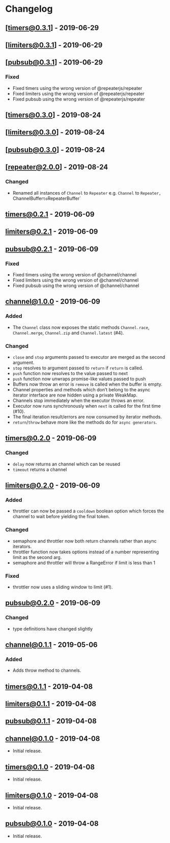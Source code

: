 # Changelog
## [timers@0.3.1] - 2019-06-29
## [limiters@0.3.1] - 2019-06-29
## [pubsub@0.3.1] - 2019-06-29
### Fixed
- Fixed timers using the wrong version of @repeaterjs/repeater
- Fixed limiters using the wrong version of @repeaterjs/repeater
- Fixed pubsub using the wrong version of @repeaterjs/repeater

## [timers@0.3.0] - 2019-08-24
## [limiters@0.3.0] - 2019-08-24
## [pubsub@0.3.0] - 2019-08-24
## [repeater@2.0.0] - 2019-08-24
### Changed
- Renamed all instances of `Channel` to `Repeater` e.g. `Channel` to `Repeater, `ChannelBuffer` to `RepeaterBuffer`

## [timers@0.2.1] - 2019-06-09
## [limiters@0.2.1] - 2019-06-09
## [pubsub@0.2.1] - 2019-06-09
### Fixed
- Fixed timers using the wrong version of @channel/channel
- Fixed limiters using the wrong version of @channel/channel 
- Fixed pubsub using the wrong version of @channel/channel

## [channel@1.0.0] - 2019-06-09
### Added
- The `Channel` class now exposes the static methods `Channel.race`, `Channel.merge`, `Channel.zip` and `Channel.latest` (#4).
### Changed
- `close` and `stop` arguments passed to executor are merged as the second argument.
- `stop` resolves to argument passed to `return` if `return` is called.
- `push` function now resolves to the value passed to next
- `push` function now unwraps promise-like values passed to push
- Buffers now throw an error is `remove` is called when the buffer is empty.
- Channel properties and methods which don’t belong to the async iterator interface are now hidden using a private WeakMap.
- Channels stop immediately when the executor throws an error.
- Executor now runs synchronously when `next` is called for the first time (#10).
- The final iteration result/errors are now consumed by iterator methods.
- `return`/`throw` behave more like the methods do for `async generators`.

## [timers@0.2.0] - 2019-06-09
### Changed
- `delay` now returns an channel which can be reused
- `timeout` returns a channel

## [limiters@0.2.0] - 2019-06-09
### Added
- throttler can now be passed a `cooldown` boolean option which forces the channel to wait before yielding the final token.
### Changed
- semaphore and throttler now both return channels rather than async iterators.
- throttler function now takes options instead of a number representing limit as the second arg.
- semaphore and throttler will throw a RangeError if limit is less than 1
### Fixed
- throttler now uses a sliding window to limit (#1).

## [pubsub@0.2.0] - 2019-06-09
### Changed
- type definitions have changed slightly

## [channel@0.1.1] - 2019-05-06
### Added
- Adds throw method to channels.
## [timers@0.1.1] - 2019-04-08
## [limiters@0.1.1] - 2019-04-08
## [pubsub@0.1.1] - 2019-04-08

## [channel@0.1.0] - 2019-04-08
- Initial release.
## [timers@0.1.0] - 2019-04-08
- Initial release.
## [limiters@0.1.0] - 2019-04-08
- Initial release.
## [pubsub@0.1.0] - 2019-04-08
- Initial release.

[timers@0.2.1]: https://github.com/channeljs/channel/compare/@channel/timers@0.2.0...@channel/timers@0.2.1
[limiters@0.2.1]: https://github.com/channeljs/channel/compare/@channel/limiters@0.2.0...@channel/limiters@0.2.1
[pubsub@0.2.1]: https://github.com/channeljs/channel/compare/@channel/pubsub@0.2.0...@channel/pubsub@0.2.1
[channel@1.0.0]: https://github.com/channeljs/channel/compare/@channel/channel@0.1.0...@channel/channel@1.0.0
[timers@0.2.0]: https://github.com/channeljs/channel/compare/@channel/timers@0.1.1...@channel/timers@0.2.0
[limiters@0.2.0]: https://github.com/channeljs/channel/compare/@channel/limiters@0.1.1...@channel/limiters@0.2.0
[pubsub@0.2.0]: https://github.com/channeljs/channel/compare/@channel/pubsub@0.1.1...@channel/pubsub@0.2.0
[channel@0.1.1]: https://github.com/channeljs/channel/compare/@channel/channel@0.1.0...@channel/channel@0.1.1
[timers@0.1.1]: https://github.com/channeljs/channel/compare/@channel/timers@0.1.0...@channel/timers@0.1.1
[limiters@0.1.1]: https://github.com/channeljs/channel/compare/@channel/limiters@0.1.0...@channel/limiters@0.1.1
[pubsub@0.1.1]: https://github.com/channeljs/channel/compare/@channel/pubsub@0.1.0...@channel/pubsub@0.1.1
[channel@0.1.0]: https://github.com/channeljs/channel/releases/tag/@channel/channel@0.1.0
[timers@0.1.0]: https://github.com/channeljs/channel/releases/tag/@channel/timers@0.1.0
[limiters@0.1.0]: https://github.com/channeljs/channel/releases/tag/@channel/limiters@0.1.0
[pubsub@0.1.0]: https://github.com/channeljs/channel/releases/tag/@channel/pubsub@0.1.0
